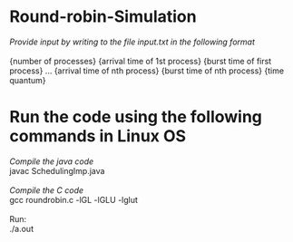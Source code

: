 # Round-robin-Simulation
<i>Provide input by writing to the file input.txt in the following format</i></br></br>
{number of processes} {arrival time of 1st process} {burst time of first process} ... {arrival time of nth process} {burst time of nth process} {time quantum}
# Run the code using the following commands in Linux OS
<i> Compile the java code</i></br>
javac SchedulingImp.java </br></br>
<i> Compile the C code</i></br>
gcc roundrobin.c -lGL -lGLU -lglut</br></br>
Run:</br>
./a.out

